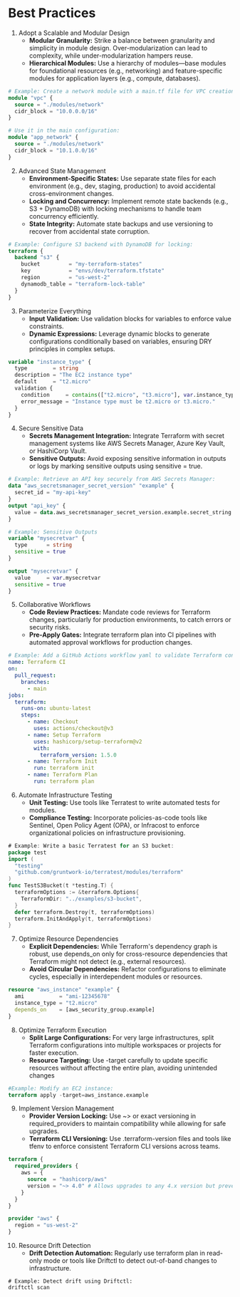 # **Best Practices**
1. Adopt a Scalable and Modular Design
    * **Modular Granularity:** Strike a balance between granularity and simplicity in module design. Over-modularization can lead to complexity, while under-modularization hampers reuse.
    * **Hierarchical Modules:** Use a hierarchy of modules—base modules for foundational resources (e.g., networking) and feature-specific modules for application layers (e.g., compute, databases).
```terraform
# Example: Create a network module with a main.tf file for VPC creation:
module "vpc" {
  source = "./modules/network"
  cidr_block = "10.0.0.0/16"
}
```
```terraform
# Use it in the main configuration:
module "app_network" {
  source = "./modules/network"
  cidr_block = "10.1.0.0/16"
}
```

2. Advanced State Management
    * **Environment-Specific States:** Use separate state files for each environment (e.g., dev, staging, production) to avoid accidental cross-environment changes.
    * **Locking and Concurrency:** Implement remote state backends (e.g., S3 + DynamoDB) with locking mechanisms to handle team concurrency efficiently.
    * **State Integrity:** Automate state backups and use versioning to recover from accidental state corruption.
```terraform
# Example: Configure S3 backend with DynamoDB for locking:
terraform {
  backend "s3" {
    bucket         = "my-terraform-states"
    key            = "envs/dev/terraform.tfstate"
    region         = "us-west-2"
    dynamodb_table = "terraform-lock-table"
  }
}
```

3. Parameterize Everything
    * **Input Validation:** Use validation blocks for variables to enforce value constraints.
    * **Dynamic Expressions:** Leverage dynamic blocks to generate configurations conditionally based on variables, ensuring DRY principles in complex setups.
```terraform
variable "instance_type" {
  type        = string
  description = "The EC2 instance type"
  default     = "t2.micro"
  validation {
    condition     = contains(["t2.micro", "t3.micro"], var.instance_type)
    error_message = "Instance type must be t2.micro or t3.micro."
  }
}
```

4. Secure Sensitive Data
    * **Secrets Management Integration:** Integrate Terraform with secret management systems like AWS Secrets Manager, Azure Key Vault, or HashiCorp Vault.
    * **Sensitive Outputs:** Avoid exposing sensitive information in outputs or logs by marking sensitive outputs using sensitive = true.
```terraform
# Example: Retrieve an API key securely from AWS Secrets Manager:
data "aws_secretsmanager_secret_version" "example" {
  secret_id = "my-api-key"
}
output "api_key" {
  value = data.aws_secretsmanager_secret_version.example.secret_string
}
```
```terraform
# Example: Sensitive Outputs
variable "mysecretvar" {
  type      = string
  sensitive = true
}

output "mysecretvar" {
  value     = var.mysecretvar
  sensitive = true
}
```

5. Collaborative Workflows
    * **Code Review Practices:** Mandate code reviews for Terraform changes, particularly for production environments, to catch errors or security risks.
    * **Pre-Apply Gates:** Integrate terraform plan into CI pipelines with automated approval workflows for production changes.
```yaml
# Example: Add a GitHub Actions workflow yaml to validate Terraform configurations:
name: Terraform CI
on:
  pull_request:
    branches:
      - main
jobs:
  terraform:
    runs-on: ubuntu-latest
    steps:
      - name: Checkout
        uses: actions/checkout@v3
      - name: Setup Terraform
        uses: hashicorp/setup-terraform@v2
        with:
          terraform_version: 1.5.0
      - name: Terraform Init
        run: terraform init
      - name: Terraform Plan
        run: terraform plan
```

6. Automate Infrastructure Testing
    * **Unit Testing:** Use tools like Terratest to write automated tests for modules.
    * **Compliance Testing:** Incorporate policies-as-code tools like Sentinel, Open Policy Agent (OPA), or Infracost to enforce organizational policies on infrastructure provisioning.
```go
# Example: Write a basic Terratest for an S3 bucket:
package test
import (
  "testing"
  "github.com/gruntwork-io/terratest/modules/terraform"
)
func TestS3Bucket(t *testing.T) {
  terraformOptions := &terraform.Options{
    TerraformDir: "../examples/s3-bucket",
  }
  defer terraform.Destroy(t, terraformOptions)
  terraform.InitAndApply(t, terraformOptions)
}
```


7. Optimize Resource Dependencies
    * **Explicit Dependencies:** While Terraform's dependency graph is robust, use depends_on only for cross-resource dependencies that Terraform might not detect (e.g., external resources).
    * **Avoid Circular Dependencies:** Refactor configurations to eliminate cycles, especially in interdependent modules or resources.
```terraform
resource "aws_instance" "example" {
  ami           = "ami-12345678"
  instance_type = "t2.micro"
  depends_on    = [aws_security_group.example]
}
```

8. Optimize Terraform Execution
    * **Split Large Configurations:** For very large infrastructures, split Terraform configurations into multiple workspaces or projects for faster execution.
    * **Resource Targeting:** Use -target carefully to update specific resources without affecting the entire plan, avoiding unintended changes
```terraform
#Example: Modify an EC2 instance:
terraform apply -target=aws_instance.example
```

9. Implement Version Management
    * **Provider Version Locking:** Use ~> or exact versioning in required_providers to maintain compatibility while allowing for safe upgrades.
    * **Terraform CLI Versioning:** Use .terraform-version files and tools like tfenv to enforce consistent Terraform CLI versions across teams.
```terraform
terraform {
  required_providers {
    aws = {
      source  = "hashicorp/aws"
      version = "~> 4.0" # Allows upgrades to any 4.x version but prevents 5.x
    }
  }
}

provider "aws" {
  region = "us-west-2"
}
```

10. Resource Drift Detection
    * **Drift Detection Automation:** Regularly use terraform plan in read-only mode or tools like Driftctl to detect out-of-band changes to infrastructure.
```hcl
# Example: Detect drift using Driftctl:
driftctl scan
```